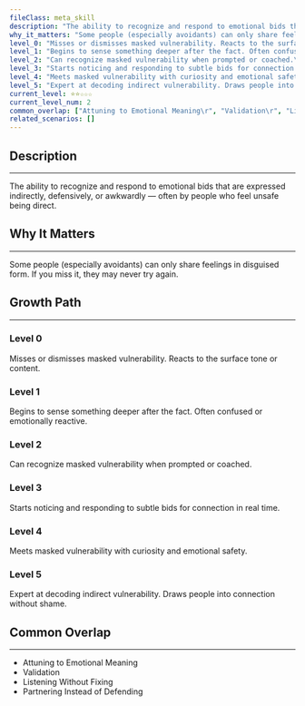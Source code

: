 ```yaml
---
fileClass: meta_skill
description: "The ability to recognize and respond to emotional bids that are expressed indirectly, defensively, or awkwardly — often by people who feel unsafe being direct.\r"
why_it_matters: "Some people (especially avoidants) can only share feelings in disguised form. If you miss it, they may never try again.\r"
level_0: "Misses or dismisses masked vulnerability. Reacts to the surface tone or content.\r"
level_1: "Begins to sense something deeper after the fact. Often confused or emotionally reactive.\r"
level_2: "Can recognize masked vulnerability when prompted or coached.\r"
level_3: "Starts noticing and responding to subtle bids for connection in real time.\r"
level_4: "Meets masked vulnerability with curiosity and emotional safety.\r"
level_5: "Expert at decoding indirect vulnerability. Draws people into connection without shame.\r"
current_level: ⭐⭐☆☆☆
current_level_num: 2
common_overlap: ["Attuning to Emotional Meaning\r", "Validation\r", "Listening Without Fixing\r", "Partnering Instead of Defending\r"]
related_scenarios: []
---
```


## Description
---
The ability to recognize and respond to emotional bids that are expressed indirectly, defensively, or awkwardly — often by people who feel unsafe being direct.

## Why It Matters
---
Some people (especially avoidants) can only share feelings in disguised form. If you miss it, they may never try again.

## Growth Path
---
### Level 0  
Misses or dismisses masked vulnerability. Reacts to the surface tone or content.

### Level 1  
Begins to sense something deeper after the fact. Often confused or emotionally reactive.

### Level 2  
Can recognize masked vulnerability when prompted or coached.

### Level 3  
Starts noticing and responding to subtle bids for connection in real time.

### Level 4  
Meets masked vulnerability with curiosity and emotional safety.

### Level 5  
Expert at decoding indirect vulnerability. Draws people into connection without shame.

## Common Overlap
---
- Attuning to Emotional Meaning  
- Validation  
- Listening Without Fixing  
- Partnering Instead of Defending
